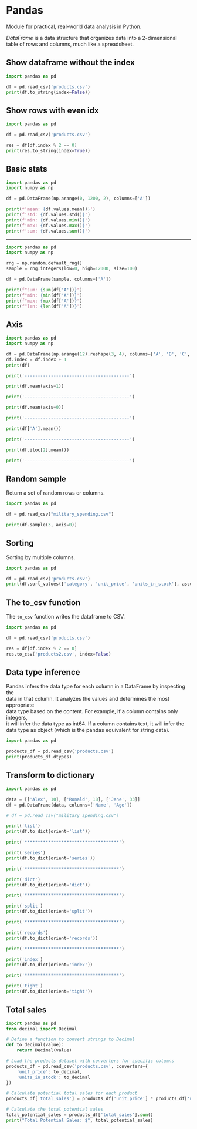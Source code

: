 # Pandas 

Module for practical, real-world data analysis in Python.

*DataFrame* is a data structure that organizes data into a 2-dimensional  
table of rows and columns, much like a spreadsheet.  

## Show dataframe without the index

```python
import pandas as pd

df = pd.read_csv('products.csv') 
print(df.to_string(index=False))
```

## Show rows with even idx

```python
import pandas as pd

df = pd.read_csv('products.csv')

res = df[df.index % 2 == 0]
print(res.to_string(index=True))
```

## Basic stats 

```python
import pandas as pd
import numpy as np

df = pd.DataFrame(np.arange(0, 1200, 2), columns=['A'])

print(f'mean: {df.values.mean()}')
print(f'std: {df.values.std()}')
print(f'min: {df.values.min()}')
print(f'max: {df.values.max()}')
print(f'sum: {df.values.sum()}')
```

---

```python
import pandas as pd
import numpy as np

rng = np.random.default_rng()
sample = rng.integers(low=0, high=12000, size=100) 

df = pd.DataFrame(sample, columns=['A'])

print(f"sum: {sum(df['A'])}")
print(f"min: {min(df['A'])}")
print(f"max: {max(df['A'])}")
print(f"len: {len(df['A'])}")
```

## Axis 

```python
import pandas as pd
import numpy as np

df = pd.DataFrame(np.arange(12).reshape(3, 4), columns=['A', 'B', 'C', 'D'])
df.index = df.index + 1
print(df)

print('----------------------------------------')

print(df.mean(axis=1))

print('----------------------------------------')

print(df.mean(axis=0))

print('----------------------------------------')

print(df['A'].mean())

print('----------------------------------------')

print(df.iloc[2].mean())

print('----------------------------------------')
```

## Random sample

Return a set of random rows or columns.  

```python
import pandas as pd

df = pd.read_csv("military_spending.csv")

print(df.sample(3, axis=0))
```

## Sorting 

Sorting by multiple columns.  

```python
import pandas as pd

df = pd.read_csv('products.csv')
print(df.sort_values(['category', 'unit_price', 'units_in_stock'], ascending=[True, False, True]).to_string())
```

## The to_csv function

The `to_csv` function writes the dataframe to CSV.  

```python
import pandas as pd

df = pd.read_csv('products.csv')

res = df[df.index % 2 == 0]
res.to_csv('products2.csv', index=False)
```

## Data type inference

Pandas infers the data type for each column in a DataFrame by inspecting the  
data in that column. It analyzes the values and determines the most appropriate  
data type based on the content. For example, if a column contains only integers,  
it will infer the data type as int64. If a column contains text, it will infer the  
data type as object (which is the pandas equivalent for string data).

```python
import pandas as pd

products_df = pd.read_csv('products.csv')
print(products_df.dtypes)
```

## Transform to dictionary

```python
import pandas as pd 

data = [['Alex', 10], ['Ronald', 18], ['Jane', 33]]
df = pd.DataFrame(data, columns=['Name', 'Age'])

# df = pd.read_csv("military_spending.csv") 

print('list')
print(df.to_dict(orient='list'))

print('************************************')

print('series')
print(df.to_dict(orient='series'))

print('************************************')

print('dict')
print(df.to_dict(orient='dict'))

print('************************************')

print('split')
print(df.to_dict(orient='split'))

print('************************************')

print('records')
print(df.to_dict(orient='records'))

print('************************************')

print('index')
print(df.to_dict(orient='index'))

print('************************************')

print('tight')
print(df.to_dict(orient='tight'))
```

## Total sales

```python
import pandas as pd
from decimal import Decimal

# Define a function to convert strings to Decimal
def to_decimal(value):
    return Decimal(value)

# Load the products dataset with converters for specific columns
products_df = pd.read_csv('products.csv', converters={
    'unit_price': to_decimal,
    'units_in_stock': to_decimal
})

# Calculate potential total sales for each product
products_df['total_sales'] = products_df['unit_price'] * products_df['units_in_stock']

# Calculate the total potential sales
total_potential_sales = products_df['total_sales'].sum()
print("Total Potential Sales: $", total_potential_sales)
```
